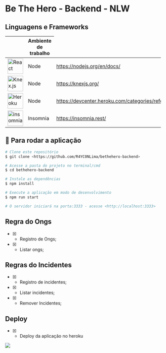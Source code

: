 # Be The Hero - Backend - NLW

## Linguagens e Frameworks
<table style="width:100%">
    <thead>
      <tr>
        <th></th>
        <th>Ambiente de trabalho</th>
      </tr>
    </thead>
    <tbody>
      <tr>
        <td><img src="https://cdn.freebiesupply.com/logos/thumbs/2x/nodejs-1-logo.png" width="50" alt="React"></td>
        <td>Node</td>
        <td><a target="_blank" href="https://nodejs.org/en/docs/">https://nodejs.org/en/docs/</a></td>
      </tr>  
      <tr>
        <td><img src="https://knexjs.org/assets/images/knex.png" width="50" alt="Knex.js"></td>
        <td>Node</td>
        <td><a target="_blank" href="https://knexjs.org/">https://knexjs.org/</a></td>
      </tr> 
      <tr>
        <td><img src="https://coffops.com/wp-content/uploads/2021/04/2elgd5zp07wkeilkna63.png" width="50" alt="Heroku"></td>
        <td>Node</td>
        <td><a target="_blank" href="https://devcenter.heroku.com/categories/reference">https://devcenter.heroku.com/categories/reference</a></td>
      </tr> 
      <tr>
        <td><img src="https://seeklogo.com/images/I/insomnia-logo-A35E09EB19-seeklogo.com.png" width="50" alt="insomnia"></td>
        <td>Insomnia</td>
        <td><a target="_blank" href="https://insomnia.rest/">https://insomnia.rest/</a></td>
      </tr>    
    </tbody>
</table>


## 🎲 Para rodar a aplicação
```bash
# Clone este repositório
$ git clone <https://github.com/R4YC0NLima/bethehero-backend>

# Acesse a pasta do projeto no terminal/cmd
$ cd bethehero-backend

# Instale as dependências
$ npm install

# Execute a aplicação em modo de desenvolvimento
$ npm run start

# O servidor iniciará na porta:3333 - acesse <http://localhost:3333>
```

## Regra do Ongs
* [x] - Registro de Ongs;
* [x] - Listar ongs;

## Regras do Incidentes
* [x] - Registro de incidentes;
* [x] - Listar incidentes;
* [x] - Remover Incidentes;

## Deploy
* [x] - Deploy da aplicação no heroku


<img src="https://heroku-badge.herokuapp.com/?app=betheheroappbackend">
